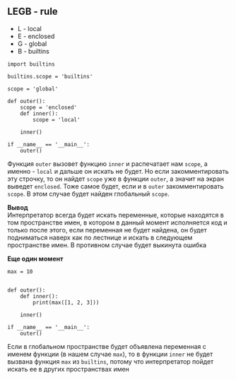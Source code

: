 ## LEGB - rule
* L - local
* E - enclosed
* G - global
* B - builtins

```
import builtins

builtins.scope = 'builtins'

scope = 'global'

def outer():
    scope = 'enclosed'
    def inner():
        scope = 'local'
        
    inner()
    
if __name__ == '__main__':
    outer()
```
Функция `outer` вызовет функцию `inner` и распечатает нам 
`scope`, а именно - `local` и дальше он искать не будет.
Но если закомментировать эту строчку, то он найдет `scope` уже 
в функции `outer`, а значит на экран выведет `enclosed`.
Тоже самое будет, если и в `outer` закомментировать `scope`. 
В этом случае будет найден глобальный `scope`.

**Вывод**\
Интерпретатор всегда будет искать переменные, которые находятся 
в том пространстве имен, в котором в данный момент исполняется код
и только после этого, если переменная не будет найдена, он будет 
подниматься наверх как по лестнице и искать в следующем пространстве имен.
В противном случае будет выкинута ошибка


**Еще один момент**
```
max = 10


def outer():
    def inner():
        print(max([1, 2, 3]))
        
    inner()
    
if __name__ == '__main__':
    outer()
```
Если в глобальном пространстве будет объявлена
переменная с именем функции (в нашем случае `max`), то в функции `inner`
не будет вызвана функция `max` из `builtins`, потому что интерпретатор
пойдет искать ее в других пространствах имен
